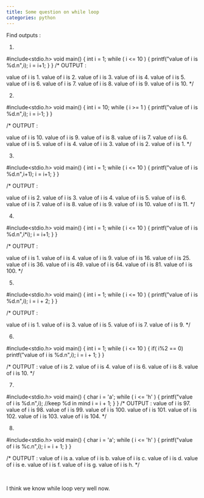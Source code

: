 ```yaml
---
title: Some question on while loop
categories: python
---
```


Find outputs :

1.

#include&lt;stdio.h&gt;
void main()
{
int i = 1;
while ( i &lt;= 10 )
{
printf("value of i is %d.n",i);
i = i+1;
}
}
/*
OUTPUT :

value of i is 1.
value of i is 2.
value of i is 3.
value of i is 4.
value of i is 5.
value of i is 6.
value of i is 7.
value of i is 8.
value of i is 9.
value of i is 10.
*/

2.

#include&lt;stdio.h&gt;
void main()
{
int i = 10;
while ( i &gt;= 1 )
{
printf("value of i is %d.n",i);
i = i-1;
}
}

/*
OUTPUT :

value of i is 10.
value of i is 9.
value of i is 8.
value of i is 7.
value of i is 6.
value of i is 5.
value of i is 4.
value of i is 3.
value of i is 2.
value of i is 1.
*/

3.

#include&lt;stdio.h&gt;
void main()
{
int i = 1;
while ( i &lt;= 10 )
{
printf("value of i is %d.n",i+1);
i = i+1;
}
}

/*
OUTPUT :

value of i is 2.
value of i is 3.
value of i is 4.
value of i is 5.
value of i is 6.
value of i is 7.
value of i is 8.
value of i is 9.
value of i is 10.
value of i is 11.
*/

4.

#include&lt;stdio.h&gt;
void main()
{
int i = 1;
while ( i &lt;= 10 )
{
printf("value of i is %d.n",i*i);
i = i+1;
}
}

/*
OUTPUT :

value of i is 1.
value of i is 4.
value of i is 9.
value of i is 16.
value of i is 25.
value of i is 36.
value of i is 49.
value of i is 64.
value of i is 81.
value of i is 100.
*/

5.

#include&lt;stdio.h&gt;
void main()
{
int i = 1;
while ( i &lt;= 10 )
{
printf("value of i is %d.n",i);
i = i + 2;
}
}

/*
OUTPUT :

value of i is 1.
value of i is 3.
value of i is 5.
value of i is 7.
value of i is 9.
*/

6.
#include&lt;stdio.h&gt;
void main()
{
int i = 1;
while ( i &lt;= 10 )
{
if( i%2 == 0)
printf("value of i is %d.n",i);
i = i + 1;
}
}

/*
OUTPUT :
value of i is 2.
value of i is 4.
value of i is 6.
value of i is 8.
value of i is 10.
*/

7.

#include&lt;stdio.h&gt;
void main()
{
char i = 'a';
while ( i &lt;= 'h' )
{
printf("value of i is %d.n",i); //keep %d in mind
i = i + 1;
}
}
/*
OUTPUT :
value of i is 97.
value of i is 98.
value of i is 99.
value of i is 100.
value of i is 101.
value of i is 102.
value of i is 103.
value of i is 104.
*/

8.

#include&lt;stdio.h&gt;
void main()
{
char i = 'a';
while ( i &lt;= 'h' )
{
printf("value of i is %c.n",i);
i = i + 1;
}
}

/*
OUTPUT :
value of i is a.
value of i is b.
value of i is c.
value of i is d.
value of i is e.
value of i is f.
value of i is g.
value of i is h.
*/

&nbsp;

I think we know while loop very well now.